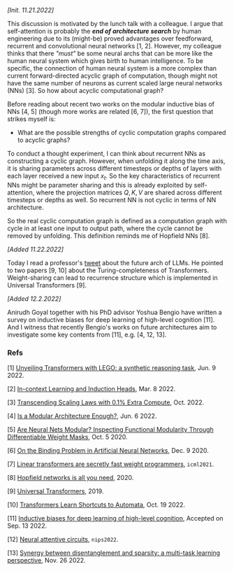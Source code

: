 
_[Init. 11.21.2022]_

This discussion is motivated by the lunch talk with a colleague.
I argue that self-attention is probably the ***end of architecture search*** by human engineering due to its (might-be) proved advantages over feedforward, recurrent and convolutional neural networks [1, 2].
However, my colleague thinks that there _"must"_ be some neural archs that can be more like the human neural system which gives birth to human intelligence.
To be specific, the connection of human neural system is a more complex than current forward-directed acyclic graph of computation, though might not have the same number of neurons as current scaled large neural networks (NNs) [3].
So how about acyclic computational graph?

Before reading about recent two works on the modular inductive bias of NNs [4, 5] (though more works are related [6, 7]), the first question that strikes myself is:
- What are the possible strengths of cyclic computation graphs compared to acyclic graphs?

To conduct a thought experiment, I can think about recurrent NNs as constructing a cyclic graph.
However, when unfolding it along the time axis, it is sharing parameters across different timesteps or depths of layers with each layer received a new input $x_t$.
So the key characteristics of recurrent NNs might be parameter sharing and this is already exploited by self-attention, where the projection matrices $Q, K, V$ are shared across different timesteps or depths as well.
So recurrent NN is not cyclic in terms of NN architecture.
<!-- So the **real cyclic computation graph** might be defined as _containing cyclic paths with different link parameters instead of shared parameters_. -->
So the real cyclic computation graph is defined as a computation graph with cycle in at least one input to output path, where the cycle cannot be removed by unfolding.
This definition reminds me of Hopfield NNs [8].

_[Added 11.22.2022]_

Today I read a professor's [tweet](https://twitter.com/DimitrisPapail/status/1593664990103363584) about the future arch of LLMs.
He pointed to two papers [9, 10] about the Turing-completeness of Transformers.
Weight-sharing can lead to recurrence structure which is implemented in Universal Transformers [9].

_[Added 12.2.2022]_

Anirudh Goyal together with his PhD advisor Yoshua Bengio have written a survey on inductive biases for deep learning of high-level cognition [11].
And I witness that recently Bengio's works on future architectures aim to investigate some key contents from [11], e.g. [4, 12, 13].

### Refs

[1] [Unveiling Transformers with LEGO: a synthetic reasoning task](https://arxiv.org/pdf/2206.04301), Jun. 9 2022.

[2] [In-context Learning and Induction Heads](https://arxiv.org/ftp/arxiv/papers/2209/2209.11895.pdf), Mar. 8 2022.

[3] [Transcending Scaling Laws with 0.1% Extra Compute](https://arxiv.org/abs/2210.11399), Oct. 2022.

[4] [Is a Modular Architecture Enough?](https://arxiv.org/abs/2206.02713), Jun. 6 2022.

[5] [Are Neural Nets Modular? Inspecting Functional Modularity Through Differentiable Weight Masks](https://arxiv.org/abs/2010.02066), Oct. 5 2020.

[6] [On the Binding Problem in Artificial Neural Networks](https://arxiv.org/abs/2012.05208), Dec. 9 2020.

[7] [Linear transformers are secretly fast weight programmers](http://proceedings.mlr.press/v139/schlag21a/schlag21a.pdf), `icml2021`.

[8] [Hopfield networks is all you need](https://arxiv.org/pdf/2008.02217.pdf), 2020.

[9] [Universal Transformers](https://openreview.net/forum?id=HyzdRiR9Y7&noteId=HyxfZDmCk4&noteId=rkginvfklN), 2019.

[10] [Transformers Learn Shortcuts to Automata](https://arxiv.org/pdf/2210.10749.pdf), Oct. 19 2022.

[11] [Inductive biases for deep learning of high-level cognition](https://royalsocietypublishing.org/doi/pdf/10.1098/rspa.2021.0068), Accepted on Sep. 13 2022.

[12] [Neural attentive circuits](https://arxiv.org/pdf/2210.08031), `nips2022`.

[13] [Synergy between disentanglement and sparsity: a multi-task learning perspective](https://arxiv.org/pdf/2211.14666.pdf), Nov. 26 2022.
